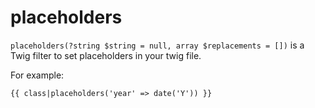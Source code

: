 # placeholders

`placeholders(?string $string = null, array $replacements = [])` is a Twig filter to set placeholders in your twig file.

For example: 

```twig
{{ class|placeholders('year' => date('Y')) }}
```
